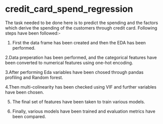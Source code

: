 # credit_card_spend_regression
The task needed to be done here is to predict the spending and the factors which derive the spending of the customers through credit card.
Following steps have been followed:-

1. First the data frame has been created and then the EDA has been performed.

2.Data preperation has been performed, and the categorical features have been converted to numerical features using one-hot encoding.

3.After performing Eda variables have been chosed through pandas profiling and Random forest.

4.Then multi-colinearity has been checked using VIF and further variables have been chosen.

5. The final set of features have been taken to train various models.

6. Finally, various models have been trained and evaluation metrics have been compared.
